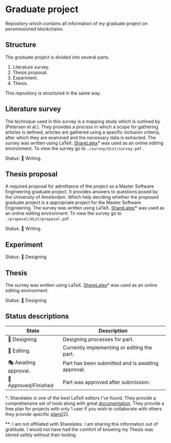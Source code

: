 # Graduate project
Repository which contains all information of my graduate project on persmissioned blockchains. 

## Structure
The graduate project is divided into several parts.

1. Literature survey.
2. Thesis proposal.
3. Experiment.
4. Thesis.

This repository is structured in the same way.

## Literature survey
The technique used in this survey is a mapping study which is outlined by (Petersen et al.).  They provides a process in which a scope  for gathering articles is defined, articles are gathered using a specific inclusion criteria, after which they are examined and the necessary data is extracted.
The survey was written using LaTeX. [ShareLatex](https://www.sharelatex.com)* was used as an online editing environment.
To view the survey go to `./survey/dist/survey.pdf` .

Status: :pencil: Writing.

## Thesis proposal
A required proposal for admittance of the project as a Master Software Engineering graduate project. It provides answers to questions posed by the University of Amsterdam. Which help deciding whether the proposed graduate project is a appropriate project for the Master Software Engineering.
The survey was written using LaTeX. [ShareLatex](https://www.sharelatex.com)* was used as an online editing environment.
To view the survey go to `./proposal/dist/proposal.pdf` .

Status: :pencil: Writing.

## Experiment

Status: :triangular_ruler: Designing 

## Thesis
The survey was written using LaTeX. [ShareLatex](https://www.sharelatex.com)* was used as an online editing environment.

Status: :triangular_ruler: Designing 

## Status descriptions

State | Description
------------ | -------------
:triangular_ruler: Designing | Designing processes for part.
:pencil: Editing. | Currently implementing or editing the part.
:performing_arts: Awaiting approval. | Part has been submitted and is awaiting approval.
:checkered_flag: Approved/Finished | Part was approved after submission.

*: Sharelatex is one of the best LaTeX editors I've found. They provide a comprehensive set of tools along with great [documentation](https://www.sharelatex.com/learn). They provide a free plan for projects with only 1 user if you wish to collaborate with others they provide specific [plans](https://www.sharelatex.com/user/subscription/plans)[2].

**: I am not affiliated with Sharelatex. I am sharing this information out of gratitude. I would not have had the comfort of knowing my Thesis was stored safely without their tooling.

